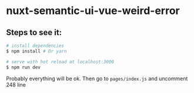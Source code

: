 # nuxt-semantic-ui-vue-weird-error

## Steps to see it:

``` bash
# install dependencies
$ npm install # Or yarn

# serve with hot reload at localhost:3000
$ npm run dev
```
Probably everything will be ok. Then go to `pages/index.js` and uncomment 248 line
